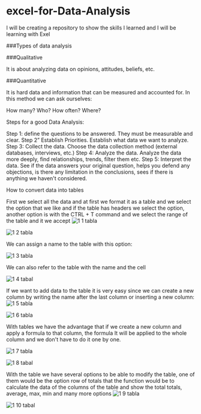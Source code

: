 # excel-for-Data-Analysis
I will be creating a repository to show the skills I learned and I will be learning with Exel 




###Types of data analysis

###Qualitative

It is about analyzing data on opinions, attitudes, beliefs, etc.

###Quantitative

It is hard data and information that can be measured and accounted for. In this method we can ask ourselves:

How many?
Who?
How often?
Where?


Steps for a good Data Analysis:

Step 1: define the questions to be answered. They must be measurable and clear.
Step 2” Establish Priorities. Establish what data we want to analyze.
Step 3: Collect the data. Choose the data collection method (external databases, interviews, etc.)
Step 4: Analyze the data. Analyze the data more deeply, find relationships, trends, filter them etc.
Step 5: Interpret the data. See if the data answers your original question, helps you defend any objections, is there any limitation in the conclusions, sees if there is anything we haven't considered.




How to convert data into tables

First we select all the data and at first we format it as a table and we select the option that we like and if the table has headers we select the option, another option is with the CTRL + T command and we select the range of the table and it we accept
![1 1 tabla](https://github.com/Jose-Ch1/excel-for-Data-Analysis/assets/123495174/722550b7-b12b-4967-8be5-727032848a2b)

![1 2 tabla](https://github.com/Jose-Ch1/excel-for-Data-Analysis/assets/123495174/1d82d606-e2da-4b45-bed8-93c8e809efd1)





We can assign a name to the table with this option:

![1 3 tabla](https://github.com/Jose-Ch1/excel-for-Data-Analysis/assets/123495174/f2bb0911-49e2-44e4-8b29-0aa0a5b69706)

We can also refer to the table with the name and the cell




![1 4 tabal](https://github.com/Jose-Ch1/excel-for-Data-Analysis/assets/123495174/1400d594-17ff-4913-9e1f-c2dc6ecbd33e)

If we want to add data to the table it is very easy since we can create a new column by writing the name after the last column or inserting a new column:
![1 5 tabla](https://github.com/Jose-Ch1/excel-for-Data-Analysis/assets/123495174/cdaca047-2df0-4517-a7aa-10724e1240a0)




![1 6 tabla](https://github.com/Jose-Ch1/excel-for-Data-Analysis/assets/123495174/c2e3c3b0-73af-441c-a144-569fd7a4644f)

With tables we have the advantage that if we create a new column and apply a formula to that column, the formula
It will be applied to the whole column and we don't have to do it one by one.         

![1 7 tabla](https://github.com/Jose-Ch1/excel-for-Data-Analysis/assets/123495174/5f0c2659-cbe5-43d3-afd9-a01f42a47407)

![1 8 tabal](https://github.com/Jose-Ch1/excel-for-Data-Analysis/assets/123495174/961d9d58-1bb7-4def-9619-1aa66388f240)


With the table we have several options to be able to modify the table, one of them would be the option row of totals that the function would be to calculate the data of the columns of the table and show the total totals, average, max, min and many more options
![1 9 tabla](https://github.com/Jose-Ch1/excel-for-Data-Analysis/assets/123495174/88a671de-94bf-44d9-8e68-f47f8a10b20f)

![1 10 tabal](https://github.com/Jose-Ch1/excel-for-Data-Analysis/assets/123495174/7f76634f-3c60-4e95-bf0d-fbbf6cc766d5)

